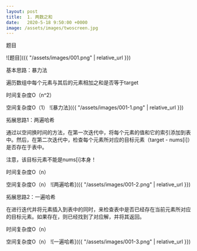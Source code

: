 ```yaml
---
layout: post
title:  1. 两数之和
date:   2020-5-18 9:50:00 +0000
image: /assets/images/twoscreen.jpg
---
```

题目

![题目]({{ "/assets/images/001.png" | relative_url }})



基本思路：暴力法

遍历数组中每个元素与其后的元素相加之和是否等于target

时间复杂度O（n^2）

空间复杂度O（1）
![暴力法]({{ "/assets/images/001-1.png" | relative_url }})



拓展思路1：两遍哈希

通过以空间换时间的方法，在第一次迭代中，将每个元素的值和它的索引添加到表中。然后，在第二次迭代中，检查每个元素所对应的目标元素（target - nums[i]）是否存在于表中。

注意，该目标元素不能是nums[i]本身！

时间复杂度O（n）

空间复杂度O（n）
![两遍哈希]({{ "/assets/images/001-2.png" | relative_url }})



拓展思路2：一遍哈希

在进行迭代并将元素插入到表中的同时，来检查表中是否已经存在当前元素所对应的目标元素。如果存在，则已经找到了对应解，并将其返回。

时间复杂度O（n）

空间复杂度O（n）
![一遍哈希]({{ "/assets/images/001-3.png" | relative_url }})